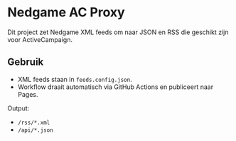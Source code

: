 # Nedgame AC Proxy

Dit project zet Nedgame XML feeds om naar JSON en RSS die geschikt zijn voor ActiveCampaign.

## Gebruik
- XML feeds staan in `feeds.config.json`.
- Workflow draait automatisch via GitHub Actions en publiceert naar Pages.

Output:
- `/rss/*.xml`
- `/api/*.json`
